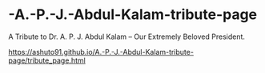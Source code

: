 # -A.-P.-J.-Abdul-Kalam-tribute-page

A Tribute to Dr. A. P. J. Abdul Kalam – Our Extremely Beloved President.

https://ashuto91.github.io/A.-P.-J.-Abdul-Kalam-tribute-page/tribute_page.html
